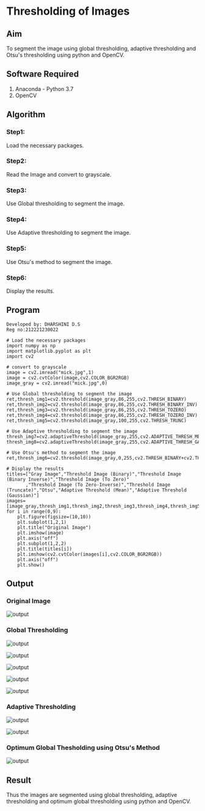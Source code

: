 # Thresholding of Images
## Aim
To segment the image using global thresholding, adaptive thresholding and Otsu's thresholding using python and OpenCV.

## Software Required
1. Anaconda - Python 3.7
2. OpenCV

## Algorithm

### Step1:

Load the necessary packages.
<br>

### Step2:

Read the Image and convert to grayscale.
<br>

### Step3:

Use Global thresholding to segment the image.
<br>

### Step4:

Use Adaptive thresholding to segment the image.
<br>

### Step5:

Use Otsu's method to segment the image.
<br>

### Step6:

Display the results.
<br>
## Program

```
Developed by: DHARSHINI D.S
Reg no:212221230022
```

```
# Load the necessary packages
import numpy as np
import matplotlib.pyplot as plt
import cv2

# convert to grayscale
image = cv2.imread("mick.jpg",1)
image = cv2.cvtColor(image,cv2.COLOR_BGR2RGB)
image_gray = cv2.imread("mick.jpg",0)

# Use Global thresholding to segment the image
ret,thresh_img1=cv2.threshold(image_gray,86,255,cv2.THRESH_BINARY)
ret,thresh_img2=cv2.threshold(image_gray,86,255,cv2.THRESH_BINARY_INV)
ret,thresh_img3=cv2.threshold(image_gray,86,255,cv2.THRESH_TOZERO)
ret,thresh_img4=cv2.threshold(image_gray,86,255,cv2.THRESH_TOZERO_INV)
ret,thresh_img5=cv2.threshold(image_gray,100,255,cv2.THRESH_TRUNC)

# Use Adaptive thresholding to segment the image
thresh_img7=cv2.adaptiveThreshold(image_gray,255,cv2.ADAPTIVE_THRESH_MEAN_C,cv2.THRESH_BINARY,11,2)
thresh_img8=cv2.adaptiveThreshold(image_gray,255,cv2.ADAPTIVE_THRESH_GAUSSIAN_C,cv2.THRESH_BINARY,11,2)

# Use Otsu's method to segment the image 
ret,thresh_img6=cv2.threshold(image_gray,0,255,cv2.THRESH_BINARY+cv2.THRESH_OTSU)

# Display the results
titles=["Gray Image","Threshold Image (Binary)","Threshold Image (Binary Inverse)","Threshold Image (To Zero)"
       ,"Threshold Image (To Zero-Inverse)","Threshold Image (Truncate)","Otsu","Adaptive Threshold (Mean)","Adaptive Threshold (Gaussian)"]
images=[image_gray,thresh_img1,thresh_img2,thresh_img3,thresh_img4,thresh_img5,thresh_img6,thresh_img7,thresh_img8]
for i in range(0,9):
    plt.figure(figsize=(10,10))
    plt.subplot(1,2,1)
    plt.title("Original Image")
    plt.imshow(image)
    plt.axis("off")
    plt.subplot(1,2,2)
    plt.title(titles[i])
    plt.imshow(cv2.cvtColor(images[i],cv2.COLOR_BGR2RGB))
    plt.axis("off")
    plt.show()

```
## Output

### Original Image

![output](./1.png)

### Global Thresholding

![output](./2.png)

![output](./3.png)

![output](./4.png)

![output](./5.png)

![output](./6.png)

### Adaptive Thresholding

![output](./7.png)

![output](./8.png)

### Optimum Global Thesholding using Otsu's Method

![output](./9.png)

## Result
Thus the images are segmented using global thresholding, adaptive thresholding and optimum global thresholding using python and OpenCV.

